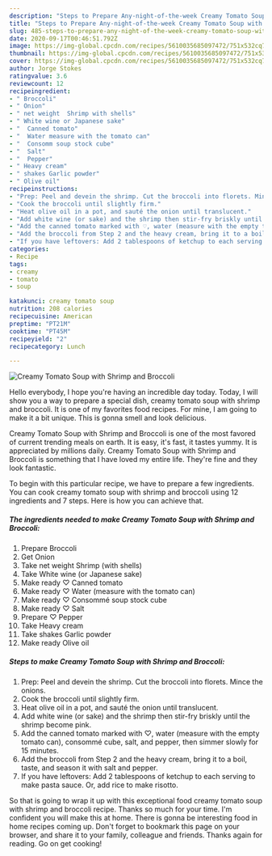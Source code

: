 ```yaml
---
description: "Steps to Prepare Any-night-of-the-week Creamy Tomato Soup with Shrimp and Broccoli"
title: "Steps to Prepare Any-night-of-the-week Creamy Tomato Soup with Shrimp and Broccoli"
slug: 485-steps-to-prepare-any-night-of-the-week-creamy-tomato-soup-with-shrimp-and-broccoli
date: 2020-09-17T00:46:51.792Z
image: https://img-global.cpcdn.com/recipes/5610035685097472/751x532cq70/creamy-tomato-soup-with-shrimp-and-broccoli-recipe-main-photo.jpg
thumbnail: https://img-global.cpcdn.com/recipes/5610035685097472/751x532cq70/creamy-tomato-soup-with-shrimp-and-broccoli-recipe-main-photo.jpg
cover: https://img-global.cpcdn.com/recipes/5610035685097472/751x532cq70/creamy-tomato-soup-with-shrimp-and-broccoli-recipe-main-photo.jpg
author: Jorge Stokes
ratingvalue: 3.6
reviewcount: 12
recipeingredient:
- " Broccoli"
- " Onion"
- " net weight  Shrimp with shells"
- " White wine or Japanese sake"
- "  Canned tomato"
- "  Water measure with the tomato can"
- "  Consomm soup stock cube"
- "  Salt"
- "  Pepper"
- " Heavy cream"
- " shakes Garlic powder"
- " Olive oil"
recipeinstructions:
- "Prep: Peel and devein the shrimp. Cut the broccoli into florets. Mince the onions."
- "Cook the broccoli until slightly firm."
- "Heat olive oil in a pot, and sauté the onion until translucent."
- "Add white wine (or sake) and the shrimp then stir-fry briskly until the shrimp become pink."
- "Add the canned tomato marked with ♡, water (measure with the empty tomato can), consommé cube, salt, and pepper, then simmer slowly for 15 minutes."
- "Add the broccoli from Step 2 and the heavy cream, bring it to a boil, taste, and season it with salt and pepper."
- "If you have leftovers: Add 2 tablespoons of ketchup to each serving to make pasta sauce. Or, add rice to make risotto."
categories:
- Recipe
tags:
- creamy
- tomato
- soup

katakunci: creamy tomato soup 
nutrition: 208 calories
recipecuisine: American
preptime: "PT21M"
cooktime: "PT45M"
recipeyield: "2"
recipecategory: Lunch

---
```



![Creamy Tomato Soup with Shrimp and Broccoli](https://img-global.cpcdn.com/recipes/5610035685097472/751x532cq70/creamy-tomato-soup-with-shrimp-and-broccoli-recipe-main-photo.jpg)

Hello everybody, I hope you're having an incredible day today. Today, I will show you a way to prepare a special dish, creamy tomato soup with shrimp and broccoli. It is one of my favorites food recipes. For mine, I am going to make it a bit unique. This is gonna smell and look delicious.

Creamy Tomato Soup with Shrimp and Broccoli is one of the most favored of current trending meals on earth. It is easy, it's fast, it tastes yummy. It is appreciated by millions daily. Creamy Tomato Soup with Shrimp and Broccoli is something that I have loved my entire life. They're fine and they look fantastic.




To begin with this particular recipe, we have to prepare a few ingredients. You can cook creamy tomato soup with shrimp and broccoli using 12 ingredients and 7 steps. Here is how you can achieve that.

<!--inarticleads1-->

##### The ingredients needed to make Creamy Tomato Soup with Shrimp and Broccoli:

1. Prepare  Broccoli
1. Get  Onion
1. Take  net weight  Shrimp (with shells)
1. Take  White wine (or Japanese sake)
1. Make ready  ♡ Canned tomato
1. Make ready  ♡ Water (measure with the tomato can)
1. Make ready  ♡ Consommé soup stock cube
1. Make ready  ♡ Salt
1. Prepare  ♡ Pepper
1. Take  Heavy cream
1. Take  shakes Garlic powder
1. Make ready  Olive oil




<!--inarticleads2-->

##### Steps to make Creamy Tomato Soup with Shrimp and Broccoli:

1. Prep: Peel and devein the shrimp. Cut the broccoli into florets. Mince the onions.
1. Cook the broccoli until slightly firm.
1. Heat olive oil in a pot, and sauté the onion until translucent.
1. Add white wine (or sake) and the shrimp then stir-fry briskly until the shrimp become pink.
1. Add the canned tomato marked with ♡, water (measure with the empty tomato can), consommé cube, salt, and pepper, then simmer slowly for 15 minutes.
1. Add the broccoli from Step 2 and the heavy cream, bring it to a boil, taste, and season it with salt and pepper.
1. If you have leftovers: Add 2 tablespoons of ketchup to each serving to make pasta sauce. Or, add rice to make risotto.




So that is going to wrap it up with this exceptional food creamy tomato soup with shrimp and broccoli recipe. Thanks so much for your time. I'm confident you will make this at home. There is gonna be interesting food in home recipes coming up. Don't forget to bookmark this page on your browser, and share it to your family, colleague and friends. Thanks again for reading. Go on get cooking!
